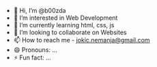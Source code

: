 - 👋 Hi, I’m @b00zda
- 👀 I’m interested in Web Development
- 🌱 I’m currently learning html, css, js
- 💞️ I’m looking to collaborate on Websites
- 📫 How to reach me - jokic.nemanja@gmail.com
- 😄 Pronouns: ...
- ⚡ Fun fact: ...

<!---
b00zda/b00zda is a ✨ special ✨ repository because its `README.md` (this file) appears on your GitHub profile.
You can click the Preview link to take a look at your changes.
--->
